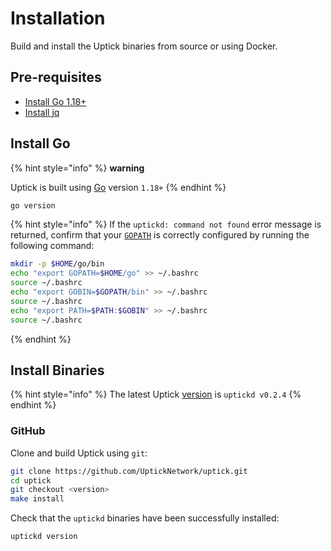 # Installation

Build and install the Uptick binaries from source or using Docker.

## Pre-requisites

* [Install Go 1.18+](https://golang.org/dl/) 
* [Install jq](https://stedolan.github.io/jq/download/) 

## Install Go

{% hint style="info" %}
**warning**&#x20;

Uptick is built using [Go](https://golang.org/dl/) version `1.18+`
{% endhint %}

```bash
go version
```


{% hint style="info" %}
If the `uptickd: command not found` error message is returned, confirm that your [`GOPATH`](https://golang.org/doc/gopath_code#GOPATH) is correctly configured by running the following command:


```bash
mkdir -p $HOME/go/bin
echo "export GOPATH=$HOME/go" >> ~/.bashrc
source ~/.bashrc
echo "export GOBIN=$GOPATH/bin" >> ~/.bashrc
source ~/.bashrc
echo "export PATH=$PATH:$GOBIN" >> ~/.bashrc
source ~/.bashrc
```

{% endhint %}

## Install Binaries

{% hint style="info" %}
The latest Uptick [version](https://github.com/UptickNetwork/uptick/releases) is `uptickd v0.2.4`&#x20;
{% endhint %}

### GitHub

Clone and build Uptick using `git`:

```bash
git clone https://github.com/UptickNetwork/uptick.git
cd uptick
git checkout <version>
make install
```

Check that the `uptickd` binaries have been successfully installed:

```bash
uptickd version
```
